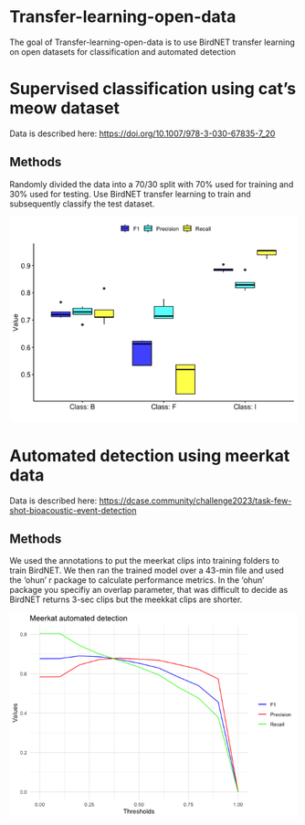 
<!-- README.md is generated from README.Rmd. Please edit that file -->

# Transfer-learning-open-data

<!-- badges: start -->
<!-- badges: end -->

The goal of Transfer-learning-open-data is to use BirdNET transfer
learning on open datasets for classification and automated detection

# Supervised classification using cat’s meow dataset

Data is described here: <https://doi.org/10.1007/978-3-030-67835-7_20>

## Methods

Randomly divided the data into a 70/30 split with 70% used for training
and 30% used for testing. Use BirdNET transfer learning to train and
subsequently classify the test dataset.

![](README_files/figure-gfm/unnamed-chunk-2-1.png)<!-- -->

# Automated detection using meerkat data

Data is described here:
<https://dcase.community/challenge2023/task-few-shot-bioacoustic-event-detection>

## Methods

We used the annotations to put the meerkat clips into training folders
to train BirdNET. We then ran the trained model over a 43-min file and
used the ‘ohun’ r package to calculate performance metrics. In the
‘ohun’ package you specifiy an overlap parameter, that was difficult to
decide as BirdNET returns 3-sec clips but the meekkat clips are shorter.

![](README_files/figure-gfm/unnamed-chunk-3-1.png)<!-- -->
